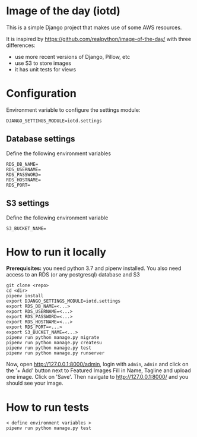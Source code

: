 # Image of the day (iotd)

This is a simple Django project that makes use of some AWS resources.

It is inspired by https://github.com/realpython/image-of-the-day/ with three differences:
* use more recent versions of Django, Pillow, etc
* use S3 to store images
* it has unit tests for views


# Configuration

Environment variable to configure the settings module:
```
DJANGO_SETTINGS_MODULE=iotd.settings
```

## Database settings
Define the following environment variables
```
RDS_DB_NAME=
RDS_USERNAME=
RDS_PASSWORD=
RDS_HOSTNAME=
RDS_PORT=
```

## S3 settings
Define the following environment variable
```
S3_BUCKET_NAME=
```


# How to run it locally

**Prerequisites:** you need python 3.7 and pipenv installed. You also need access to an RDS (or any postgresql) database and S3

```
git clone <repo>
cd <dir>
pipenv install
export DJANGO_SETTINGS_MODULE=iotd.settings
export RDS_DB_NAME=<...>
export RDS_USERNAME=<...>
export RDS_PASSWORD=<...>
export RDS_HOSTNAME=<...>
export RDS_PORT=<...>
export S3_BUCKET_NAME=<...>
pipenv run python manage.py migrate
pipenv run python manage.py createsu
pipenv run python manage.py test
pipenv run python manage.py runserver
```

Now, open http://127.0.0.1:8000/admin, login with `admin`, `admin` and click on the '+ Add' button next to Featured Images
Fill in Name, Tagline and upload one image. Click on 'Save'.
Then navigate to http://127.0.0.1:8000/ and you should see your image.

# How to run tests
```
< define environment variables >
pipenv run python manage.py test
```
